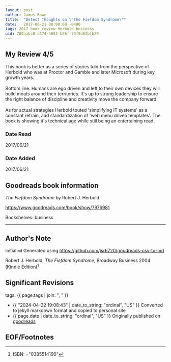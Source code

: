 ```yaml
---
layout: post
author: James Rowe
title:  "Detect Thoughts on \"The Fiefdom Syndrome\""
date:   2017-06-21 00:00:00 -0400
tags: 2017 book review Herbold business
uid: 700aabc0-a174-4652-b66f-73f9d63bfb29
---
```




## My Review 4/5

This book is better as a series of stories told from the perspective of Herbold who was at Proctor and Gamble and later Microsoft during key growth years.<br/><br/>Bottom line. Humans are ego driven and left to their own devices they will build moats around their territories. It's up to strong leadership to ensure the right balance of discipline and creativity move the company forward.<br/><br/>As for actual strategies Herbold touted 'simplifying IT systems' as a constant refrain, and standardization of 'web menu driven templates'. The book is showing it's technical age while still being an entertaining read.

### Date Read
2017/06/21

### Date Added
2017/06/21

## Goodreads book information

*The Fiefdom Syndrome* by Robert J. Herbold

https://www.goodreads.com/book/show/7976981

Bookshelves: business

---

## Author's Note

Initial `md` Generated using https://github.com/jsr6720/goodreads-csv-to-md

Robert J. Herbold, *The Fiefdom Syndrome*,  Broadway Business 2004 (Kindle Edition)[^1]

## Significant Revisions

tags: {{ page.tags | join: ", " }} <!-- todo move this somewhere -->

- {{ "2024-04-22 19:08:43" | date_to_string: "ordinal", "US" }} Converted to jekyll markdown format and copied to personal site
- {{ page.date | date_to_string: "ordinal", "US" }} Originally published on [goodreads](https://www.goodreads.com)

## EOF/Footnotes

[^1]: ISBN: ="0385514190"